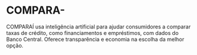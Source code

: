# COMPARA-
COMPARAÍ usa inteligência artificial para ajudar consumidores a comparar taxas de crédito, como financiamentos e empréstimos, com dados do Banco Central. Oferece transparência e economia na escolha da melhor opção.
